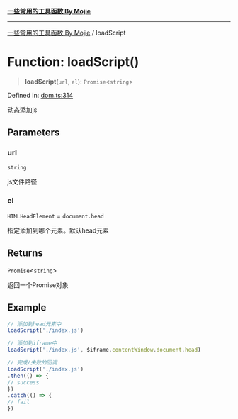 [**一些常用的工具函数 By Mojie**](../README.md)

***

[一些常用的工具函数 By Mojie](../globals.md) / loadScript

# Function: loadScript()

> **loadScript**(`url`, `el`): `Promise`\<`string`\>

Defined in: [dom.ts:314](https://github.com/mojiefong/utils/blob/8d43a08c9cee3486bdce98ae9522c4a66e3c2c71/src/dom.ts#L314)

动态添加js

## Parameters

### url

`string`

js文件路径

### el

`HTMLHeadElement` = `document.head`

指定添加到哪个元素。默认head元素

## Returns

`Promise`\<`string`\>

返回一个Promise对象

## Example

``` typescript
// 添加到head元素中
loadScript('./index.js')

// 添加到iframe中
loadScript('./index.js', $iframe.contentWindow.document.head)

// 完成/失败的回调
loadScript('./index.js')
.then(() => {
// success
})
.catch(() => {
// fail
})
```
